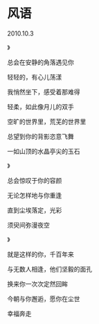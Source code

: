 # 风语

2010.10.3

》

总会在安静的角落遇见你

轻轻的，有心儿荡漾

我悄然坐下，感受着那难得

轻柔，如此像月儿的双手

空旷的世界里，荒芜的世界里

总望到你的背影恣意飞舞

一如山顶的水晶亭尖的玉石

》

总会惊叹于你的容颜

无论怎样地与你重逢

直到尘埃落定，光彩

须臾间弥漫夜空

》

就是这样的你，千百年来

与无数人相逢，他们坚毅的面孔

换来你一次次定然回眸

今朝与你邂逅，愿你在尘世

幸福奔走

